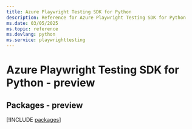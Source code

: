 ```yaml
---
title: Azure Playwright Testing SDK for Python
description: Reference for Azure Playwright Testing SDK for Python
ms.date: 03/05/2025
ms.topic: reference
ms.devlang: python
ms.service: playwrighttesting
---
```

# Azure Playwright Testing SDK for Python - preview
## Packages - preview
[!INCLUDE [packages](playwright-testing-index.md)]